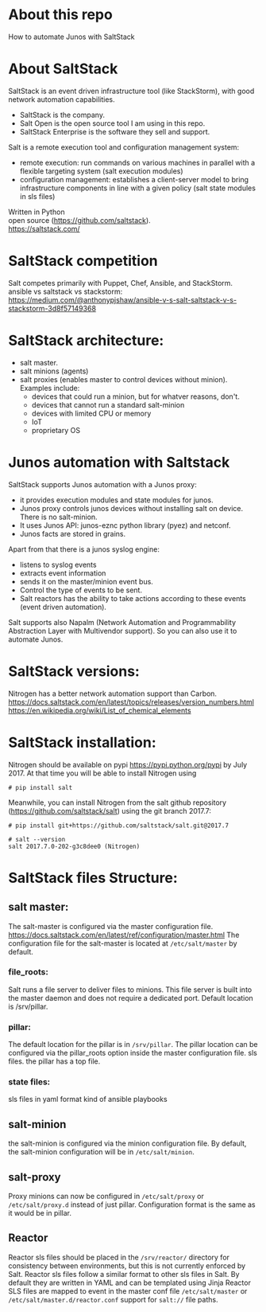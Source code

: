 # About this repo
How to automate Junos with SaltStack

# About SaltStack

SaltStack is an event driven infrastructure tool (like StackStorm), with good network automation capabilities.  
- SaltStack is the company.    
- Salt Open is the open source tool I am using in this repo.  
- SaltStack Enterprise is the software they sell and support.   

Salt is a remote execution tool and configuration management system: 
- remote execution:  run commands on various machines in parallel with a flexible targeting system (salt execution modules)
- configuration management: establishes a client-server model to bring infrastructure components in line with a given policy (salt state modules in sls files)

Written in Python  
open source (https://github.com/saltstack).   
https://saltstack.com/  

# SaltStack competition  
Salt competes primarily with Puppet, Chef, Ansible, and StackStorm.  
ansible vs saltstack vs stackstorm: https://medium.com/@anthonypjshaw/ansible-v-s-salt-saltstack-v-s-stackstorm-3d8f57149368  

# SaltStack architecture: 
- salt master.  
- salt minions (agents) 
- salt proxies (enables master to control devices without minion). Examples include:
    - devices that could run a minion, but for whatver reasons, don't.
    - devices that cannot run a standard salt-minion
    - devices with limited CPU or memory
    - IoT
    - proprietary OS

# Junos automation with Saltstack

SaltStack supports Junos automation with a Junos proxy: 
- it provides execution modules and state modules for junos.  
- Junos proxy controls junos devices without installing salt on device. There is no salt-minion.  
- It uses Junos API: junos-eznc python library (pyez) and netconf.  
- Junos facts are stored in grains.  

Apart from that there is a junos syslog engine: 
 - listens to syslog events 
 - extracts event information 
 - sends it on the master/minion event bus.
 - Control the type of events to be sent.
 - Salt reactors has the ability to take actions according to these events (event driven automation).

Salt supports also Napalm (Network Automation and Programmability Abstraction Layer with Multivendor support). So you can also use it to automate Junos.  

# SaltStack versions: 
Nitrogen has a better network automation support than Carbon.   
https://docs.saltstack.com/en/latest/topics/releases/version_numbers.html  
https://en.wikipedia.org/wiki/List_of_chemical_elements  

# SaltStack installation: 
Nitrogen should be available on pypi https://pypi.python.org/pypi by July 2017. 
At that time you will be able to install Nitrogen using
```
# pip install salt
```
Meanwhile, you can install Nitrogen from the salt github repository (https://github.com/saltstack/salt) using the git branch 2017.7:  
```
# pip install git+https://github.com/saltstack/salt.git@2017.7
```
```
# salt --version
salt 2017.7.0-202-g3c8dee0 (Nitrogen)
```

# SaltStack files Structure: 

## salt master: 

The salt-master is configured via the master configuration file. 
https://docs.saltstack.com/en/latest/ref/configuration/master.html
The configuration file for the salt-master is located at ```/etc/salt/master``` by default. 

### file_roots: 
Salt runs a file server to deliver files to minions. This file server is built into the master daemon and does not require a dedicated port.
Default location is /srv/pillar.

### pillar: 
The default location for the pillar is in ```/srv/pillar```.
The pillar location can be configured via the pillar_roots option inside the master configuration file. 
sls files. 
the pillar has a top file. 

### state files: 
sls files in yaml format
kind of ansible playbooks

## salt-minion
the salt-minion is configured via the minion configuration file.
By default, the salt-minion configuration will be in ```/etc/salt/minion```.

## salt-proxy
Proxy minions can now be configured in ```/etc/salt/proxy``` or ```/etc/salt/proxy.d``` instead of just pillar. 
Configuration format is the same as it would be in pillar.

## Reactor 
Reactor sls files should be placed in the ```/srv/reactor/``` directory for consistency between environments, but this is not currently enforced by Salt.
Reactor sls files follow a similar format to other sls files in Salt. By default they are written in YAML and can be templated using Jinja
Reactor SLS files are mapped to event in the master conf file ```/etc/salt/master``` or ```/etc/salt/master.d/reactor.conf```
support for ```salt://``` file paths.

